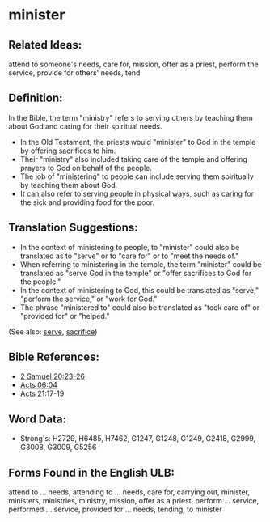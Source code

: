 # minister

## Related Ideas:

attend to someone's needs, care for, mission, offer as a priest, perform the service, provide for others' needs, tend

## Definition:

In the Bible, the term "ministry" refers to serving others by teaching them about God and caring for their spiritual needs.

* In the Old Testament, the priests would "minister" to God in the temple by offering sacrifices to him.
* Their "ministry" also included taking care of the temple and offering prayers to God on behalf of the people.
* The job of "ministering" to people can include serving them spiritually by teaching them about God.
* It can also refer to serving people in physical ways, such as caring for the sick and providing food for the poor.

## Translation Suggestions:

* In the context of ministering to people, to "minister" could also be translated as to "serve" or to "care for" or to "meet the needs of."
* When referring to ministering in the temple, the term "minister" could be translated as "serve God in the temple" or "offer sacrifices to God for the people."
* In the context of ministering to God, this could be translated as "serve," "perform the service," or "work for God."
* The phrase "ministered to" could also be translated as "took care of" or "provided for" or "helped."

(See also: [serve](../other/servant.md), [sacrifice](../other/sacrifice.md))

## Bible References:

* [2 Samuel 20:23-26](rc://en/tn/help/2sa/20/23)
* [Acts 06:04](rc://en/tn/help/act/06/04)
* [Acts 21:17-19](rc://en/tn/help/act/21/17)

## Word Data:

* Strong's: H2729, H6485, H7462, G1247, G1248, G1249, G2418, G2999, G3008, G3009, G5256

## Forms Found in the English ULB:

attend to ... needs, attending to ... needs, care for, carrying out, minister, ministers, ministries, ministry, mission, offer as a priest, perform ... service, performed ... service, provided for ... needs, tending, to minister
